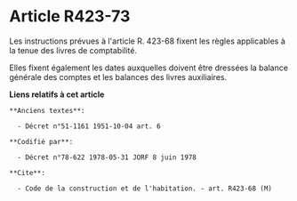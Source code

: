 # Article R423-73

Les instructions prévues à l'article R. 423-68 fixent les règles applicables à la tenue des livres de comptabilité.

Elles fixent également les dates auxquelles doivent être dressées la balance générale des comptes et les balances des livres
auxiliaires.

**Liens relatifs à cet article**

	**Anciens textes**:

	  - Décret n°51-1161 1951-10-04 art. 6

	**Codifié par**:

	  - Décret n°78-622 1978-05-31 JORF 8 juin 1978

	**Cite**:

	  - Code de la construction et de l'habitation. - art. R423-68 (M)
